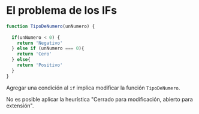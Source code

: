 # El problema de los IFs

```javascript
function TipoDeNumero(unNumero) {
  
  if(unNumero < 0) {
    return 'Negativo'
  } else if (unNumero === 0){
    return 'Cero'
  } else{
    return 'Positivo'
  }
}
```
Agregar una condición al `if` implica modificar la función `TipoDeNumero`.

No es posible aplicar la heurística "Cerrado para modificación, abierto para extensión".
